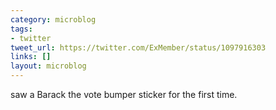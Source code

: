 ```yaml
---
category: microblog
tags:
- twitter
tweet_url: https://twitter.com/ExMember/status/1097916303
links: []
layout: microblog
---
```

saw a Barack the vote bumper sticker for the first time.
